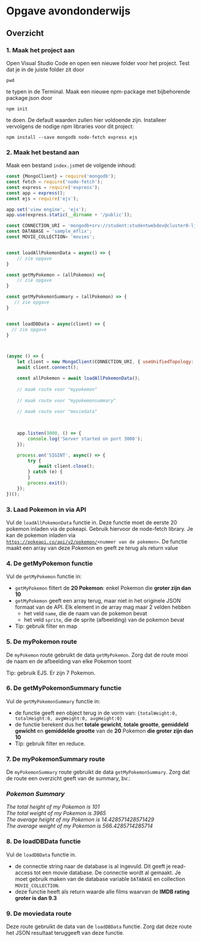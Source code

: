 # Opgave avondonderwijs

## Overzicht



### 1. Maak het project aan

Open Visual Studio Code en open een nieuwe folder voor het project. Test dat je in de juiste folder zit door 

```text
pwd
```

te typen in de Terminal. Maak een nieuwe npm-package met bijbehorende package.json door 

```text
npm init
```

te doen. De default waarden zullen hier voldoende zijn. Installeer vervolgens de nodige npm libraries voor dit project:

```text
npm install --save mongodb node-fetch express ejs
```

### 2. Maak het bestand aan

Maak een bestand `index.js`met de volgende inhoud:

```javascript
const {MongoClient} = require('mongodb');
const fetch = require('node-fetch');
const express = require('express');
const app = express();
const ejs = require('ejs');

app.set('view engine', 'ejs');
app.use(express.static(__dirname + '/public'));

const CONNECTION_URI = 'mongodb+srv://student:studentwebdev@cluster0-ljvvp.mongodb.net/test?retryWrites=true&w=majority';
const DATABASE = 'sample_mflix';
const MOVIE_COLLECTION= 'movies';


const loadAllPokemonData = async() => {
    // zie opgave
}

const getMyPokemon = (allPokemon) =>{
    // zie opgave
}

const getMyPokemonSummary = (allPokemon) => {
   // zie opgave
}


const loadDBData = async(client) => {
  // zie opgave
}



(async () => {
    let client = new MongoClient(CONNECTION_URI, { useUnifiedTopology: true });;
    await client.connect();

    const allPokemon = await loadAllPokemonData();
    
    // maak route voor "mypokemon"
    
    // maak route voor "mypokemonsummary"
    
    // maak route voor "moviedata"
   


    app.listen(3000, () => {
        console.log('Server started on port 3000');
    });

    process.on('SIGINT', async() => {
        try {
            await client.close();
        } catch (e) {
        }
        process.exit();
    });
})();
```

### 3. Laad Pokemon in via API

Vul de `loadAllPokemonData` functie in. Deze functie moet de eerste 20 pokemon inladen via de pokeapi. Gebruik hiervoor de node-fetch library. Je kan de pokemon inladen via   
[`https://pokeapi.co/api/v2/pokemon/`](https://pokeapi.co/api/v2/pokemon/)`<nummer van de pokemon>`. De functie maakt een array van deze Pokemon en geeft ze terug als return value

### 4. De getMyPokemon functie

Vul de `getMyPokemon` functie in:

* `getMyPokemon` filtert de **20 Pokemon**: enkel Pokemon die **groter zijn dan 10**
* `getMyPokemon` geeft een array terug, maar niet in het originele JSON formaat van de API. Elk element in de array mag maar 2 velden hebben
  * het veld `name`, die de naam van de pokemon bevat
  * het veld `sprite`, die de sprite \(afbeelding\) van de pokemon bevat 
* Tip: gebruik filter en map

### 5. De myPokemon route

De `myPokemon` route gebruikt de data `getMyPokemon`. Zorg dat de route mooi de naam en de afbeelding van elke Pokemon toont

Tip: gebruik EJS. Er zijn 7 Pokemon.

### 6. De getMyPokemonSummary functie

Vul de `getMyPokemonSummary` functie in:

* de functie geeft een object terug in de vorm van: `{totalWeight:0, totalHeight:0, avgWeight:0, avgHeight:0}`
* de functie berekent dus het **totale gewicht**, **totale grootte**, **gemiddeld gewicht** en **gemiddelde grootte** van de **20** Pokemon **die groter zijn dan 10**
* Tip: gebruik filter en reduce.

### 7. De myPokemonSummary route

De `myPokemonSummary`  route gebruikt de data `getMyPokemonSummary`. Zorg dat de route een overzicht geeft van de summary, bv.:

### _Pokemon Summary_

_The total height of my Pokemon is 101   
The total weight of my Pokemon is 3965   
The average height of my Pokemon is 14.428571428571429   
The average weight of my Pokemon is 566.4285714285714_

### 8. De loadDBData functie

Vul de `loadDBData` functie in.

* de connectie string naar de database is al ingevuld. Dit geeft je read-access tot een movie database. De connectie wordt al gemaakt. Je moet gebruik maken van de database variable `DATABASE` en collection `MOVIE_COLLECTION`.
* deze functie heeft als return waarde alle films waarvan de **IMDB rating groter is dan 9.3**

### 9. De moviedata route

Deze route gebruikt de data van de `loadDBData` functie. Zorg dat deze route het JSON resultaat teruggeeft van deze functie.

